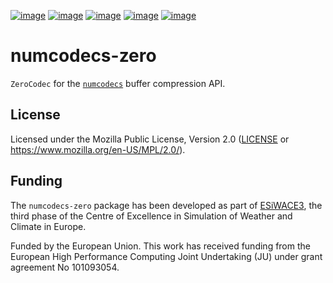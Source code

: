 [![image](https://img.shields.io/github/actions/workflow/status/juntyr/numcodecs-zero/ci.yml?branch=main)](https://github.com/juntyr/numcodecs-zero/actions/workflows/ci.yml?query=branch%3Amain)
[![image](https://img.shields.io/pypi/v/numcodecs-zero.svg)](https://pypi.python.org/pypi/numcodecs-zero)
[![image](https://img.shields.io/pypi/l/numcodecs-zero.svg)](https://github.com/juntyr/numcodecs-zero/blob/main/LICENSE)
[![image](https://img.shields.io/pypi/pyversions/numcodecs-zero.svg)](https://pypi.python.org/pypi/numcodecs-zero)
[![image](https://readthedocs.org/projects/numcodecs-zero/badge/?version=latest)](https://numcodecs-zero.readthedocs.io/en/latest/?badge=latest)

# numcodecs-zero

`ZeroCodec` for the [`numcodecs`] buffer compression API.

[`numcodecs`]: https://numcodecs.readthedocs.io/en/stable/

## License

Licensed under the Mozilla Public License, Version 2.0 ([LICENSE](LICENSE) or https://www.mozilla.org/en-US/MPL/2.0/).


## Funding

The `numcodecs-zero` package has been developed as part of [ESiWACE3](https://www.esiwace.eu), the third phase of the Centre of Excellence in Simulation of Weather and Climate in Europe.

Funded by the European Union. This work has received funding from the European High Performance Computing Joint Undertaking (JU) under grant agreement No 101093054.

